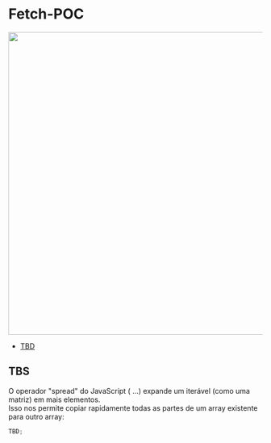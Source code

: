 # Fetch-POC

<img src="https://hermes.dio.me/articles/cover/219ebdb2-de46-45c3-b829-3a5ae90793a2.jpg" width="600px" >

 <!--ts-->
 
 * [TBD](#Spread)
 
 <!--te-->


 ## TBS
 O operador "spread" do JavaScript ( ...) expande um iterável (como uma matriz) em mais elementos.<br>
 Isso nos permite copiar rapidamente todas as partes de um array existente para outro array:
 ~~~javascript
 TBD;
 ~~~~
